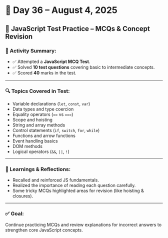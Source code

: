 # 📅 Day 36 – August 4, 2025

## 🎯 JavaScript Test Practice – MCQs & Concept Revision

### 📝 Activity Summary:
- ✅ Attempted a **JavaScript MCQ Test**.
- ✅ Solved **10 test questions** covering basic to intermediate concepts.
- ✅ Scored **40** marks in the test.

---

### 🔍 Topics Covered in Test:

- Variable declarations (`let`, `const`, `var`)
- Data types and type coercion
- Equality operators (`==` vs `===`)
- Scope and hoisting
- String and array methods
- Control statements (`if`, `switch`, `for`, `while`)
- Functions and arrow functions
- Event handling basics
- DOM methods
- Logical operators (`&&`, `||`, `!`)

---

### 📌 Learnings & Reflections:

- Recalled and reinforced JS fundamentals.
- Realized the importance of reading each question carefully.
- Some tricky MCQs highlighted areas for revision (like hoisting & closures).

---

### ✅ Goal:
Continue practicing MCQs and review explanations for incorrect answers to strengthen core JavaScript concepts.

